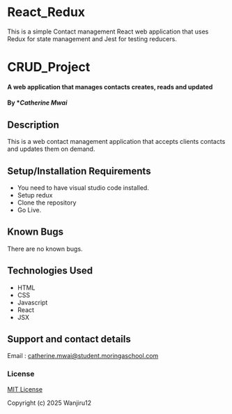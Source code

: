 # React_Redux

This is a simple Contact management React web application that uses Redux for state management and Jest for testing reducers.

# CRUD_Project

#### A web application that manages contacts creates, reads and updated

#### By \*_Catherine Mwai_

## Description

This is a web contact management application that accepts clients contacts and updates them on demand.

## Setup/Installation Requirements

- You need to have visual studio code installed.
- Setup redux
- Clone the repository
- Go Live.

## Known Bugs

There are no known bugs.

## Technologies Used

- HTML
- CSS
- Javascript
- React
- JSX

## Support and contact details

Email : catherine.mwai@student.moringaschool.com

### License

[MIT License](./LICENSE)

Copyright (c) 2025 Wanjiru12
